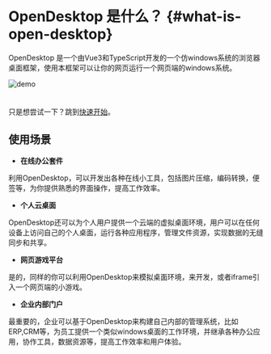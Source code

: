 # OpenDesktop 是什么？ {#what-is-open-desktop}

OpenDesktop 是一个由Vue3和TypeScript开发的一个仿windows系统的浏览器桌面框架，使用本框架可以让你的网页运行一个网页端的windows系统。

![demo](/images/demo.jpg)

<div class="tip custom-block" style="padding-top: 8px">

只是想尝试一下？跳到[快速开始](./getting-started)。

</div>

## 使用场景

- **在线办公套件**

利用OpenDesktop，可以开发出各种在线小工具，包括图片压缩，编码转换，便签等，为你提供熟悉的界面操作，提高工作效率。

- **个人云桌面**

OpenDesktop还可以为个人用户提供一个云端的虚拟桌面环境，用户可以在任何设备上访问自己的个人桌面，运行各种应用程序，管理文件资源，实现数据的无缝同步和共享。

- **网页游戏平台**

是的，同样的你可以利用OpenDesktop来模拟桌面环境，来开发，或者iframe引入一个网页端的小游戏。

- **企业内部门户**

最重要的，企业可以基于OpenDesktop来构建自己内部的管理系统，比如ERP,CRM等，为员工提供一个类似windows桌面的工作环境，并继承各种办公应用，协作工具，数据资源等，提高工作效率和用户体验。
